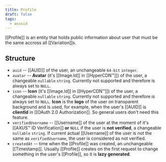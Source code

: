 ```yaml
---
title: Profile
draft: false
tags:
  - axusid
---
```

[[Profile]] is an entity that holds public information about user that must be the same accross all [[Variation]]s.
## Structure
- `auid` -- [[AUID]] of the user, an unchangeable `64-bit` `integer`.
- `avatar` -- **Avatar** (it's [[Image.Id]] in [[HyperCDN™]]) of the user, a changeable `nullable` `string`. Currently not supported and therefore is always set to `NULL`.
- `icon` -- **Icon** (it's [[Image.Id]] in [[HyperCDN™]]) of the user, a changeable `nullable` `string`. Currently not supported and therefore is always set to `NULL`. **Icon** is the **logo** of the user on transparent background and is used, for example, when the user's [[AUID]] is **clientId** in [[OAuth 2.0 Authorization]]. So general users don't need this feature.
- `verifiedUsername` -- [[Username]] of the user at the moment of it's [[AXUS™ ID Verification]] **or** `NULL` if the user is **not verified**, a changeable `nullable` `string`. If current actual [[Username]] of the user is not the same as `verifiedUsername`, the user is considered as not verified.
- `createdAt` -- time when the [[Profile]] was created, an unchangeable [[Timestamp]]. Usually [[Profile]] creates on the first request to change something in the user's [[Profile]], so it is **lazy generated**.